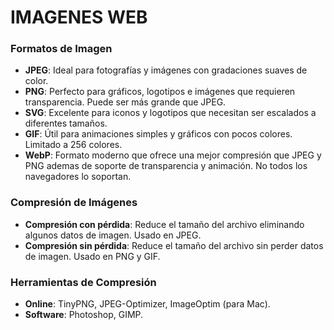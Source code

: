 # IMAGENES WEB

### Formatos de Imagen

- **JPEG**: Ideal para fotografías y imágenes con gradaciones suaves de color.
- **PNG**: Perfecto para gráficos, logotipos e imágenes que requieren transparencia. Puede ser más grande que JPEG.
- **SVG**: Excelente para iconos y logotipos que necesitan ser escalados a diferentes tamaños.
- **GIF**: Útil para animaciones simples y gráficos con pocos colores. Limitado a 256 colores.
- **WebP**: Formato moderno que ofrece una mejor compresión que JPEG y PNG ademas de soporte de transparencia y animación. No todos los navegadores lo soportan.

### Compresión de Imágenes

- **Compresión con pérdida**: Reduce el tamaño del archivo eliminando algunos datos de imagen. Usado en JPEG.
- **Compresión sin pérdida**: Reduce el tamaño del archivo sin perder datos de imagen. Usado en PNG y GIF.

### Herramientas de Compresión

- **Online**: TinyPNG, JPEG-Optimizer, ImageOptim (para Mac).
- **Software**: Photoshop, GIMP.
